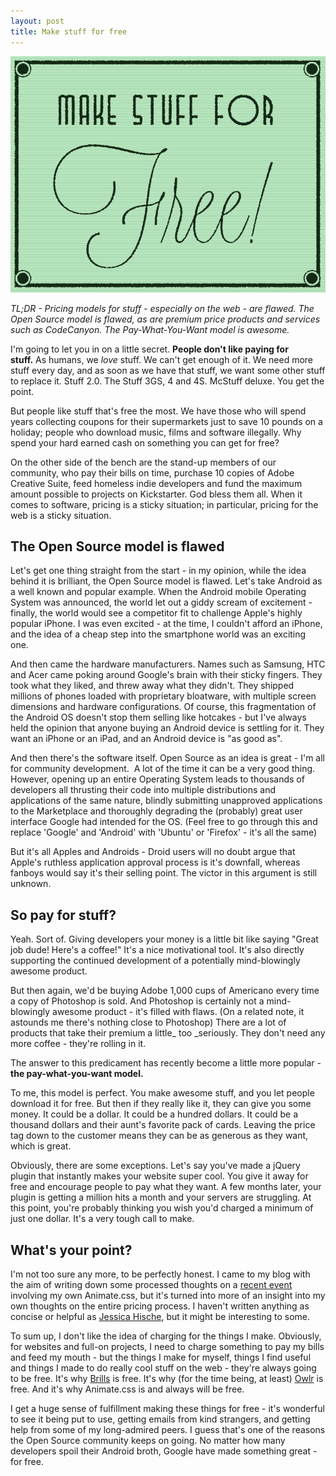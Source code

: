 ```yaml
---
layout: post
title: Make stuff for free
---
```


[![](/uploads/2011/11/freebig.png)](/uploads/2011/11/freebig.png)

_TL;DR - Pricing models for stuff - especially on the web - are flawed. The Open Source model is flawed, as are premium price products and services such as CodeCanyon. The Pay-What-You-Want model is awesome._

I'm going to let you in on a little secret. **People don't like paying for stuff.** As humans, we _love_ stuff. We can't get enough of it. We need more stuff every day, and as soon as we have that stuff, we want some other stuff to replace it. Stuff 2.0. The Stuff 3GS, 4 and 4S. McStuff deluxe. You get the point.

But people like stuff that's free the most. We have those who will spend years collecting coupons for their supermarkets just to save 10 pounds on a holiday; people who download music, films and software illegally. Why spend your hard earned cash on something you can get for free?<!-- more -->

On the other side of the bench are the stand-up members of our community, who pay their bills on time, purchase 10 copies of Adobe Creative Suite, feed homeless indie developers and fund the maximum amount possible to projects on Kickstarter. God bless them all. When it comes to software, pricing is a sticky situation; in particular, pricing for the web is a sticky situation.


## The Open Source model is flawed


Let's get one thing straight from the start - in my opinion, while the idea behind it is brilliant, the Open Source model is flawed. Let's take Android as a well known and popular example. When the Android mobile Operating System was announced, the world let out a giddy scream of excitement - finally, the world would see a competitor fit to challenge Apple's highly popular iPhone. I was even excited - at the time, I couldn't afford an iPhone, and the idea of a cheap step into the smartphone world was an exciting one.

And then came the hardware manufacturers. Names such as Samsung, HTC and Acer came poking around Google's brain with their sticky fingers. They took what they liked, and threw away what they didn't. They shipped millions of phones loaded with proprietary bloatware, with multiple screen dimensions and hardware configurations. Of course, this fragmentation of the Android OS doesn't stop them selling like hotcakes - but I've always held the opinion that anyone buying an Android device is settling for it. They want an iPhone or an iPad, and an Android device is "as good as".

And then there's the software itself. Open Source as an idea is great - I'm all for community development.  A lot of the time it can be a very good thing. However, opening up an entire Operating System leads to thousands of developers all thrusting their code into multiple distributions and applications of the same nature, blindly submitting unapproved applications to the Marketplace and thoroughly degrading the (probably) great user interface Google had intended for the OS. (Feel free to go through this and replace 'Google' and 'Android' with 'Ubuntu' or 'Firefox' - it's all the same)

But it's all Apples and Androids - Droid users will no doubt argue that Apple's ruthless application approval process is it's downfall, whereas fanboys would say it's their selling point. The victor in this argument is still unknown.


## So pay for stuff?


Yeah. Sort of. Giving developers your money is a little bit like saying "Great job dude! Here's a coffee!" It's a nice motivational tool. It's also directly supporting the continued development of a potentially mind-blowingly awesome product.

But then again, we'd be buying Adobe 1,000 cups of Americano every time a copy of Photoshop is sold. And Photoshop is certainly not a mind-blowingly awesome product - it's filled with flaws. (On a related note, it astounds me there's nothing close to Photoshop) There are a lot of products that take their premium a little_ too _seriously. They don't need any more coffee - they're rolling in it.

The answer to this predicament has recently become a little more popular - **the pay-what-you-want model.**

To me, this model is perfect. You make awesome stuff, and you let people download it for free. But then if they really like it, they can give you some money. It could be a dollar. It could be a hundred dollars. It could be a thousand dollars and their aunt's favorite pack of cards. Leaving the price tag down to the customer means they can be as generous as they want, which is great.

Obviously, there are some exceptions. Let's say you've made a jQuery plugin that instantly makes your website super cool. You give it away for free and encourage people to pay what they want. A few months later, your plugin is getting a million hits a month and your servers are struggling. At this point, you're probably thinking you wish you'd charged a minimum of just one dollar. It's a very tough call to make.


## What's your point?


I'm not too sure any more, to be perfectly honest. I came to my blog with the aim of writing down some processed thoughts on a [recent event](https://twitter.com/#!/_dte/status/141256067085647874) involving my own Animate.css, but it's turned into more of an insight into my own thoughts on the entire pricing process. I haven't written anything as concise or helpful as [Jessica Hische](http://www.jessicahische.is/obsessedwiththeinternet/andhelpingyougetpaid/the-dark-art-of-pricing), but it might be interesting to some.

To sum up, I don't like the idea of charging for the things I make. Obviously, for websites and full-on projects, I need to charge something to pay my bills and feed my mouth - but the things I make for myself, things I find useful and things I made to do really cool stuff on the web - they're always going to be free. It's why [Brills](http://brills.me) is free. It's why (for the time being, at least) [Owlr](http://owlr.me) is free. And it's why Animate.css is and always will be free.

I get a huge sense of fulfillment making these things for free - it's wonderful to see it being put to use, getting emails from kind strangers, and getting help from some of my long-admired peers. I guess that's one of the reasons the Open Source community keeps on going. No matter how many developers spoil their Android broth, Google have made something great - for free.
